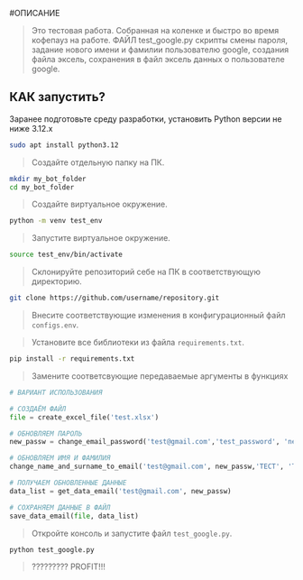 #ОПИСАНИЕ
>Это тестовая работа. Собранная на коленке и быстро во время кофепауз на работе. ФАЙЛ test_google.py скрипты смены пароля, задание нового имени и фамилии пользователю google,
>создания файла эксель, сохранения в файл эксель данных о пользователе google.
## КАК запустить?
Заранее подготовьте среду разработки, установить Python версии не ниже 3.12.x

```bash
sudo apt install python3.12
```

>Создайте отдельную папку на ПК.

```bash
mkdir my_bot_folder
cd my_bot_folder
```

>Создайте виртуальное окружение.

```bash
python -m venv test_env
```

>Запустите виртуальное окружение.

```bash
source test_env/bin/activate
```

>Склонируйте репозиторий себе на ПК в соответствующую директорию.

```bash
git clone https://github.com/username/repository.git
```

>Внесите соответствующие изменения в конфигурационный файл `configs.env`.

>Установите все библиотеки из файла `requirements.txt`.

```bash
pip install -r requirements.txt
```

>Замените соответсвующие передаваемые аргументы в функциях
```python
# ВАРИАНТ ИСПОЛЬЗОВАНИЯ

# СОЗДАЁМ ФАЙЛ
file = create_excel_file('test.xlsx')

# ОБНОВЛЯЕМ ПАРОЛЬ
new_passw = change_email_password('test@gmail.com','test_password', 'new_test_password')

# ОБНОВЛЯЕМ ИМЯ И ФАМИЛИЯ
change_name_and_surname_to_email('test@gmail.com', new_passw,'ТЕСТ', 'ТЕСТОВ')

# ПОЛУЧАЕМ ОБНОВЛЕННЫЕ ДАННЫЕ
data_list = get_data_email('test@gmail.com', new_passw)

# СОХРАНЯЕМ ДАННЫЕ В ФАЙЛ
save_data_email(file, data_list)
```

>Откройте консоль и запустите файл `test_google.py`.

```bash
python test_google.py
```
>?????????
>PROFIT!!!
